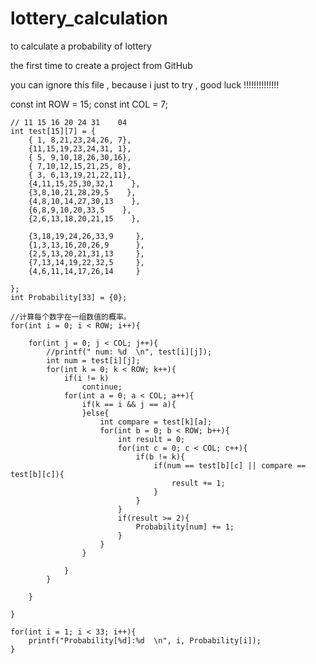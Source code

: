 # lottery_calculation
to calculate a probability of lottery


the first time to create a project from GitHub 


you can ignore this file , because i just to try , good luck  !!!!!!!!!!!!!!

const int ROW = 15;
	const int COL = 7;
	
	// 11 15 16 20 24 31    04
	int test[15][7] = {
		{ 1, 8,21,23,24,26, 7},
		{11,15,19,23,24,31, 1},
		{ 5, 9,10,18,26,30,16},
		{ 7,10,12,15,21,25, 8},
		{ 3, 6,13,19,21,22,11},
		{4,11,15,25,30,32,1    },
		{3,8,10,21,28,29,5    },
		{4,8,10,14,27,30,13    },
		{6,8,9,10,20,33,5    },
		{2,6,13,18,20,21,15    },
		
		{3,18,19,24,26,33,9		},
		{1,3,13,16,20,26,9		},
		{2,5,13,20,21,31,13		},
		{7,13,14,19,22,32,5		},
		{4,6,11,14,17,26,14		}
		
	};
	int Probability[33] = {0};
	
	//计算每个数字在一组数值的概率。
	for(int i = 0; i < ROW; i++){
		
		for(int j = 0; j < COL; j++){
			//printf(" num: %d  \n", test[i][j]);
			int num = test[i][j];
			for(int k = 0; k < ROW; k++){
				if(i != k)
					continue;
				for(int a = 0; a < COL; a++){
					if(k == i && j == a){
					}else{
						int compare = test[k][a];
						for(int b = 0; b < ROW; b++){
							int result = 0;
							for(int c = 0; c < COL; c++){
								if(b != k){
									if(num == test[b][c] || compare == test[b][c]){
										result += 1;
									}
								}
							}
							if(result >= 2){
								Probability[num] += 1;
							}
						}
					}
					
				}
			}
			
		}
		
	}
	
	for(int i = 1; i < 33; i++){
		printf("Probability[%d]:%d  \n", i, Probability[i]);
	}
